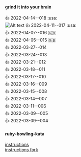 #### grind it into your brain
:+1: 2022-04-14--018 :usa:  
![Alt text](https://media.giphy.com/media/wi8Ez1mwRcKGI/giphy.gif "Optional title") 
:+1: 2022-04-11--017 :usa:   
:+1: 2022-04-07--016 :uk:   
:+1: 2022-04-05--015 :uk:   
:+1: 2022-03-27--014  
:+1: 2022-03-24--013  
:+1: 2022-03-21--012  
:+1: 2022-03-18--011  
:+1: 2022-03-17--010  
:+1: 2022-03-16--009  
:+1: 2022-03-15--008  
:+1: 2022-03-14--007  
:+1: 2022-03-11--006  
:+1: 2022-03-09--005  
:+1: 2022-03-09--004  


#### ruby-bowling-kata
[instructions](https://gist.github.com/0mj/663e782ce5d55d48bbfc63dc9c28e3f5)  
[instructions fork](https://gist.github.com/theotherzach/1ddc1f348d1c711ea0e8da67efa82cf4)  



